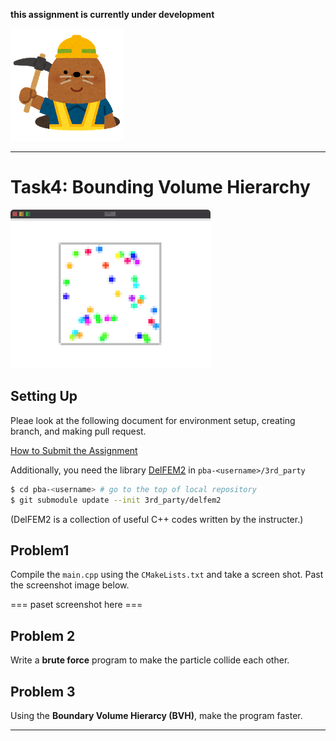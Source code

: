 **this assignment is currently under development**

![under construction](../doc/mole.png)

----

# Task4: Bounding Volume Hierarchy

![task4_preview](../doc/task4_preview.png)

## Setting Up

Pleae look at the following document for environment setup, creating branch, and making pull request.

[How to Submit the Assignment](../doc/submit.md)

Additionally, you need the library [DelFEM2](https://github.com/nobuyuki83/delfem2) in `pba-<username>/3rd_party` 

```bash
$ cd pba-<username> # go to the top of local repository
$ git submodule update --init 3rd_party/delfem2
```

(DelFEM2 is a collection of useful C++ codes written by the instructer.)



## Problem1

Compile the `main.cpp` using the `CMakeLists.txt` and take a screen shot. Past the screenshot image below.

=== paset screenshot here ===



## Problem 2

Write a **brute force** program to make the particle collide each other. 



## Problem 3

Using the **Boundary Volume Hierarcy (BVH)**, make the program faster.





----










